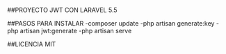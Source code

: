 ##PROYECTO JWT CON LARAVEL 5.5

##PASOS PARA INSTALAR
-composer update
-php artisan generate:key
-php artisan jwt:generate
-php artisan serve

##LICENCIA MIT



